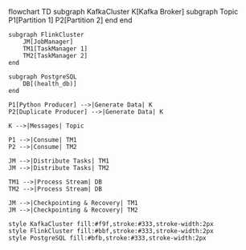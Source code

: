 flowchart TD
    subgraph KafkaCluster
        K[Kafka Broker]
        subgraph Topic
            P1[Partition 1]
            P2[Partition 2]
        end
    end

    subgraph FlinkCluster
        JM[JobManager]
        TM1[TaskManager 1]
        TM2[TaskManager 2]
    end

    subgraph PostgreSQL
        DB[(health_db)]
    end

    P1[Python Producer] -->|Generate Data| K
    P2[Duplicate Producer] -->|Generate Data| K

    K -->|Messages| Topic

    P1 -->|Consume| TM1
    P2 -->|Consume| TM2

    JM -->|Distribute Tasks| TM1
    JM -->|Distribute Tasks| TM2

    TM1 -->|Process Stream| DB
    TM2 -->|Process Stream| DB

    JM -->|Checkpointing & Recovery| TM1
    JM -->|Checkpointing & Recovery| TM2

    style KafkaCluster fill:#f9f,stroke:#333,stroke-width:2px
    style FlinkCluster fill:#bbf,stroke:#333,stroke-width:2px
    style PostgreSQL fill:#bfb,stroke:#333,stroke-width:2px
